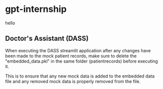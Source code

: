 # gpt-internship

hello

## Doctor's Assistant (DASS)

When executing the DASS streamlit application after any changes have been made to the mock patient records, make sure to delete the "embedded_data.pkl" in the same folder (patientrecords) before executing it. 

This is to ensure that any new mock data is added to the embedded data file and any removed mock data is properly removed from the file.
